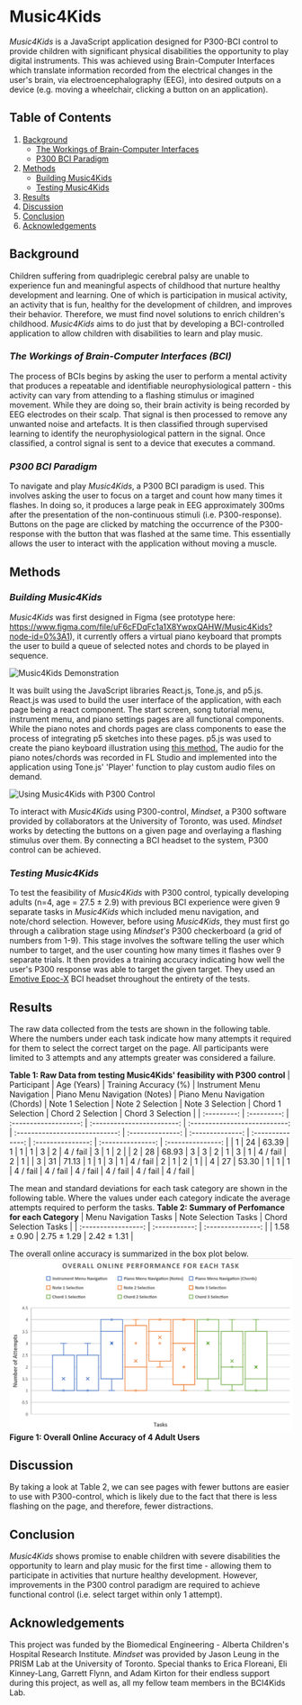 # **Music4Kids**

_Music4Kids_ is a JavaScript application designed for P300-BCI control to provide children with significant physical disabilities the opportunity to play digital instruments. This was achieved using Brain-Computer Interfaces which translate information recorded from the electrical changes in the user's brain, via electroencephalography (EEG), into desired outputs on a device (e.g. moving a wheelchair, clicking a button on an application).

## Table of Contents

1. [Background](#background)
   - [The Workings of Brain-Computer Interfaces](#the-workings-of-brain-computer-interfaces-bci)
   - [P300 BCI Paradigm](#p300-bci-paradigm)
2. [Methods](#methods)
   - [Building Music4Kids](#building-music4kids)
   - [Testing Music4Kids](#testing-music4kids)
3. [Results](#results)
4. [Discussion](#discussion)
5. [Conclusion](#conclusion)
6. [Acknowledgements](#acknowledgements)

## **Background**

Children suffering from quadriplegic cerebral palsy are unable to experience fun and meaningful aspects of childhood that nurture healthy development and learning. One of which is participation in musical activity, an activity that is fun, healthy for the development of children, and improves their behavior. Therefore, we must find novel solutions to enrich children's childhood. _Music4Kids_ aims to do just that by developing a BCI-controlled application to allow children with disabilities to learn and play music.

### _The Workings of Brain-Computer Interfaces (BCI)_

The process of BCIs begins by asking the user to perform a mental activity that produces a repeatable and identifiable neurophysiological pattern - this activity can vary from attending to a flashing stimulus or imagined movement. While they are doing so, their brain activity is being recorded by EEG electrodes on their scalp. That signal is then processed to remove any unwanted noise and artefacts. It is then classified through supervised learning to identify the neurophysiological pattern in the signal. Once classified, a control signal is sent to a device that executes a command.

### _P300 BCI Paradigm_

To navigate and play _Music4Kids_, a P300 BCI paradigm is used. This involves asking the user to focus on a target and count how many times it flashes. In doing so, it produces a large peak in EEG approximately 300ms after the presentation of the non-continuous stimuli (i.e. P300-response). Buttons on the page are clicked by matching the occurrence of the P300-response with the button that was flashed at the same time. This essentially allows the user to interact with the application without moving a muscle.

## **Methods**

### _Building Music4Kids_

_Music4Kids_ was first designed in Figma (see prototype here: https://www.figma.com/file/uF6cFDqFc1a1X8YwpxQAHW/Music4Kids?node-id=0%3A1), it currently offers a virtual piano keyboard that prompts the user to build a queue of selected notes and chords to be played in sequence.

![Music4Kids Demonstration](/src/components/photos/Music4Kids%20Demo.gif)

It was built using the JavaScript libraries React.js, Tone.js, and p5.js. React.js was used to build the user interface of the application, with each page being a react component. The start screen, song tutorial menu, instrument menu, and piano settings pages are all functional components. While the piano notes and chords pages are class components to ease the process of integrating p5 sketches into these pages. p5.js was used to create the piano keyboard illustration using [this method.](https://dev.to/christiankastner/integrating-p5-js-with-react-i0d) The audio for the piano notes/chords was recorded in FL Studio and implemented into the application using Tone.js' 'Player' function to play custom audio files on demand.

![Using Music4Kids with P300 Control](/src/components/photos/P300%20Music4Kids%20Demo.gif)

To interact with _Music4Kids_ using P300-control, _Mindset_, a P300 software provided by collaborators at the University of Toronto, was used. _Mindset_ works by detecting the buttons on a given page and overlaying a flashing stimulus over them. By connecting a BCI headset to the system, P300 control can be achieved.

### _Testing Music4Kids_

To test the feasibility of _Music4Kids_ with P300 control, typically developing adults (n=4, age = 27.5 ± 2.9) with previous BCI experience were given 9 separate tasks in _Music4Kids_ which included menu navigation, and note/chord selection. However, before using _Music4Kids_, they must first go through a calibration stage using _Mindset's_ P300 checkerboard (a grid of numbers from 1-9). This stage involves the software telling the user which number to target, and the user counting how many times it flashes over 9 separate trials. It then provides a training accuracy indicating how well the user's P300 response was able to target the given target. They used an [Emotive Epoc-X](https://www.emotiv.com/epoc-x/) BCI headset throughout the entirety of the tests.

## **Results**

The raw data collected from the tests are shown in the following table. Where the numbers under each task indicate how many attempts it required for them to select the correct target on the page. All participants were limited to 3 attempts and any attempts greater was considered a failure.

**Table 1: Raw Data from testing Music4Kids' feasibility with P300 control**
| Participant | Age (Years) | Training Accuracy (%) | Instrument Menu Navigation | Piano Menu Navigation (Notes) | Piano Menu Navigation (Chords) | Note 1 Selection | Note 2 Selection | Note 3 Selection | Chord 1 Selection | Chord 2 Selection | Chord 3 Selection |
| :---------: | :---------: | :-------------------: | :------------------------: | :---------------------------: | :----------------------------: | :--------------: | :--------------: | :--------------: | :---------------: | :---------------: | :---------------: |
| 1 | 24 | 63.39 | 1 | 1 | 1 | 3 | 2 | 4 / fail | 3 | 1 | 2 |
| 2 | 28 | 68.93 | 3 | 3 | 2 | 1 | 3 | 1 | 4 / fail | 2 | 1 |
| 3 | 31 | 71.13 | 1 | 1 | 3 | 1 | 4 / fail | 2 | 1 | 2 | 1 |
| 4 | 27 | 53.30 | 1 | 1 | 1 | 4 / fail | 4 / fail | 4 / fail | 4 / fail | 4 / fail | 4 / fail |

The mean and standard deviations for each task category are shown in the following table. Where the values under each category indicate the average attempts required to perform the tasks.
**Table 2: Summary of Perfomance for each Category**
| Menu Navigation Tasks | Note Selection Tasks | Chord Selection Tasks |
| :-----------------: | :-----------: | :---------------: |
| 1.58 ± 0.90 | 2.75 ± 1.29 | 2.42 ± 1.31 |

The overall online accuracy is summarized in the box plot below.
![Online Accuracy Box Plot](/src/components/photos/Online%20Accuracy%20Boxplot.png)
**Figure 1: Overall Online Accuracy of 4 Adult Users**

## **Discussion**

By taking a look at Table 2, we can see pages with fewer buttons are easier to use with P300-control, which is likely due to the fact that there is less flashing on the page, and therefore, fewer distractions.

## **Conclusion**

_Music4Kids_ shows promise to enable children with severe disabilities the opportunity to learn and play music for the first time - allowing them to participate in activities that nurture healthy development. However, improvements in the P300 control paradigm are required to achieve functional control (i.e. select target within only 1 attempt).

## **Acknowledgements**

This project was funded by the Biomedical Engineering - Alberta Children's Hospital Research Institute. _Mindset_ was provided by Jason Leung in the PRISM Lab at the University of Toronto. Special thanks to Erica Floreani, Eli Kinney-Lang, Garrett Flynn, and Adam Kirton for their endless support during this project, as well as, all my fellow team members in the BCI4Kids Lab.
